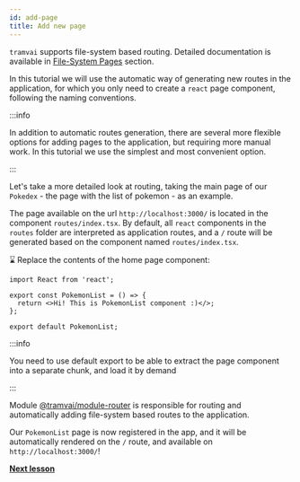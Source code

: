 ```yaml
---
id: add-page
title: Add new page
---
```


`tramvai` supports file-system based routing.
Detailed documentation is available in [File-System Pages](features/routing/file-system-pages.md) section.

In this tutorial we will use the automatic way of generating new routes in the application, for which you only need to create a `react` page component, following the naming conventions.

:::info

In addition to automatic routes generation, there are several more flexible options for adding pages to the application, but requiring more manual work.
In this tutorial we use the simplest and most convenient option.

:::

Let's take a more detailed look at routing, taking the main page of our `Pokedex` - the page with the list of pokemon - as an example.

The page available on the url `http://localhost:3000/` is located in the component `routes/index.tsx`.
By default, all `react` components in the `routes` folder are interpreted as application routes, and a `/` route will be generated based on the component named `routes/index.tsx`.

:hourglass: Replace the contents of the home page component:

```tsx {11} title="routes/index.tsx"
import React from 'react';

export const PokemonList = () => {
  return <>Hi! This is PokemonList component :)</>;
};

export default PokemonList;
```

:::info

You need to use default export to be able to extract the page component into a separate chunk, and load it by demand

:::

Module [@tramvai/module-router](references/modules/router/base.md) is responsible for routing and automatically adding file-system based routes to the application.

Our `PokemonList` page is now registered in the app, and it will be automatically rendered on the `/` route, and available on `http://localhost:3000/`!

**[Next lesson](02-tutorial/03-create-http-client.md)**
